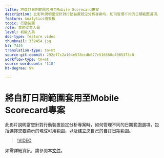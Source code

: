 ```yaml
---
title: 將自訂日期範圍套用至Mobile Scorecard專案
description: 此影片說明當您針對行動裝置設定分析專案時，如何管理不同的日期範圍選項，包括選擇您要顯示的現成可用範圍，以及建立您自己的自訂日期範圍。
feature: Analytics儀表板
topic: 行動裝置
role: 業務從業人員
level: 初級人員
doc-type: feature video
thumbnail: 332454.jpg
kt: 7440
translation-type: tm+mt
source-git-commit: 292ef7c2a104e578ecdb677c516860c4985373c0
workflow-type: tm+mt
source-wordcount: '118'
ht-degree: 9%

---
```



# 將自訂日期範圍套用至Mobile Scorecard專案

此影片說明當您針對行動裝置設定分析專案時，如何管理不同的日期範圍選項，包括選擇您要顯示的現成可用範圍，以及建立您自己的自訂日期範圍。

>[!VIDEO](https://video.tv.adobe.com/v/332454/?quality=12&learn=on)

如需詳細資訊，請參閱本[文件](https://experienceleague.adobe.com/docs/analytics/analyze/mobapp/curator.html)。
